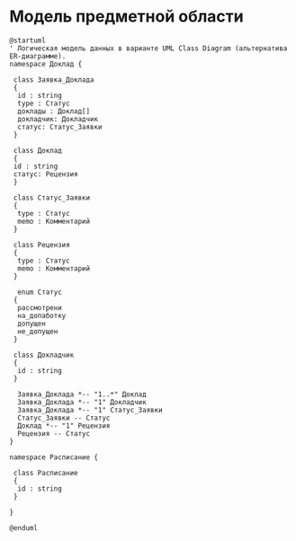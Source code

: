 # Модель предметной области
<!-- Логическая модель, содержащая бизнес-сущности предметной области, атрибуты и связи между ними. 
Подробнее: https://confluence.mts.ru/pages/viewpage.action?pageId=375782602

Используется диаграмма классов UML. Документация: https://plantuml.com/class-diagram 
-->

```plantuml
@startuml
' Логическая модель данных в варианте UML Class Diagram (альтернатива ER-диаграмме).
namespace Доклад {

 class Заявка_Доклада
 {
  id : string
  type : Статус
  доклады : Доклад[]
  докладчик: Докладчик
  статус: Статус_Заявки
 }

 class Доклад
 {
 id : string
 статус: Рецензия
 }

 class Статус_Заявки
 {
  type : Статус
  memo : Комментарий
 }

 class Рецензия
 {
  type : Статус
  memo : Комментарий
 }

  enum Статус
 {
  рассмотрени
  на_допаботку
  допущен
  не_допущен
 }

 class Докладчик
 {
  id : string
 }

  Заявка_Доклада *-- "1..*" Доклад
  Заявка_Доклада *-- "1" Докладчик
  Заявка_Доклада *-- "1" Статус_Заявки
  Статус_Заявки -- Статус
  Доклад *-- "1" Рецензия
  Рецензия -- Статус
}

namespace Расписание {

 class Расписание
 {
  id : string
 }

}

@enduml
```
